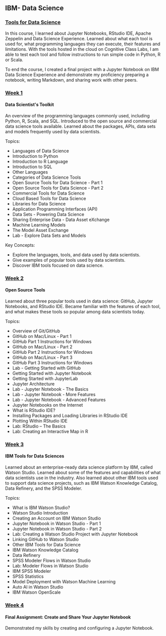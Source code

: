 ## IBM- Data Science

### [Tools for Data Science](https://www.coursera.org/learn/open-source-tools-for-data-science/home/welcome)   

In this course, I learned about Jupyter Notebooks, RStudio IDE, Apache Zeppelin and Data Science Experience. Learned about what each tool is used for, what programming languages they can execute, their features and limitations. With the tools hosted in the cloud on Cognitive Class Labs, I am able to test each tool and follow instructions to run simple code in Python, R or Scala.

To end the course, I created a final project with a Jupyter Notebook on IBM Data Science Experience and demonstrate my proficiency preparing a notebook, writing Markdown, and sharing work with other peers.


### [Week 1](https://github.com/kk289/IBM-Data-Science/tree/master/Course%202_Tools%20for%20Data%20Science%20/Week%201)        
#### Data Scientist's Toolkit
An overview of the programming languages commonly used, including Python, R, Scala, and SQL. Introduced to the open source and commercial data science tools available. Learned about the packages, APIs, data sets and models frequently used by data scientists.

Topics:   
- Languages of Data Science
- Introduction to Python
- Introduction to R Language
- Introduction to SQL
- Other Languages
- Categories of Data Science Tools
- Open Source Tools for Data Science - Part 1
- Open Source Tools for Data Science - Part 2
- Commercial Tools for Data Science
- Cloud Based Tools for Data Science
- Libraries for Data Science
- Application Programming Interfaces (API)
- Data Sets - Powering Data Science
- Sharing Enterprise Data - Data Asset eXchange
- Machine Learning Models
- The Model Asset Exchange
- Lab - Explore Data Sets and Models  

Key Concepts:   
- Explore the languages, tools, and data used by data scientists.
- Give examples of popular tools used by data scientists.
- Discover IBM tools focused on data science.

### [Week 2](https://github.com/kk289/IBM-Data-Science/tree/master/Course%202_Tools%20for%20Data%20Science%20/Week%202)    
#### Open Source Tools
Learned about three popular tools used in data science: GitHub, Jupyter Notebooks, and RStudio IDE. Became familiar with the features of each tool, and what makes these tools so popular among data scientists today.

Topics:   
- Overview of Git/GitHub
- GitHub on Mac/Linux - Part 1
- GitHub Part 1 Instructions for Windows
- GitHub on Mac/Linux - Part 2
- GitHub Part 2 Instructions for Windows
- GitHub on Mac/Linux - Part 3
- GitHub Part 3 Instructions for Windows
- Lab - Getting Started with GitHub
- Getting Started with Jupyter Notebook
- Getting Started with JupyterLab
- Jupyter Architecture
- Lab - Jupyter Notebook - The Basics
- Lab - Jupyter Notebook - More Features
- Lab - Jupyter Notebook - Advanced Features
- Jupyter Notebooks on the Internet
- What is RStudio IDE?
- Installing Packages and Loading Libraries in RStudio IDE
- Plotting Within RStudio IDE
- Lab: RStudio – The Basics
- Lab: Creating an Interactive Map in R

### [Week 3](https://github.com/kk289/IBM-Data-Science/tree/master/Course%202_Tools%20for%20Data%20Science%20/Week%203) 
#### IBM Tools for Data Sciences
Learned about an enterprise-ready data science platform by IBM, called Watson Studio. Learned about some of the features and capabilities of what data scientists use in the industry. Also learned about other IBM tools used to support data science projects, such as IBM Watson Knowledge Catalog, Data Refinery, and the SPSS Modeler.

Topics:   
- What is IBM Watson Studio?
- Watson Studio Introduction
- Creating an Account on IBM Watson Studio
- Jupyter Notebook in Watson Studio - Part 1
- Jupyter Notebook in Watson Studio - Part 2
- Lab: Creating a Watson Studio Project with Jupyter Notebook
- Linking GitHub to Watson Studio
- Other IBM Tools for Data Science
- IBM Watson Knowledge Catalog
- Data Refinery
- SPSS Modeler Flows in Watson Studio
- Lab: Modeler Flows in Watson Studio
- IBM SPSS Modeler
- SPSS Statistics
- Model Deployment with Watson Machine Learning
- Auto AI in Watson Studio
- IBM Watson OpenScale    

### [Week 4]()
#### Final Assignment: Create and Share Your Jupyter Notebook
Demonstrated my skills by creating and configuring a Jupyter Notebook.    
  